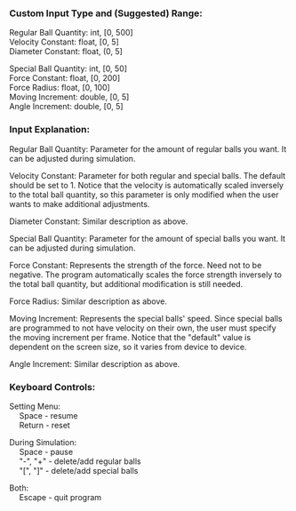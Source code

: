 ### Custom Input Type and (Suggested) Range: 

Regular Ball Quantity: int, [0, 500] <br>
Velocity Constant: float, [0, 5] <br>
Diameter Constant: float, (0, 5] <br>

Special Ball Quantity: int, [0, 50] <br>
Force Constant: float, [0, 200] <br>
Force Radius: float, [0, 100] <br>
Moving Increment: double, [0, 5] <br>
Angle Increment: double, [0, 5] <br>

### Input Explanation: 

Regular Ball Quantity: Parameter for the amount of regular balls you want. It can be adjusted during simulation. <br>

Velocity Constant: Parameter for both regular and special balls. The default should be set to 1. Notice that the velocity is automatically scaled inversely to the total ball quantity, so this parameter is only modified when the user wants to make additional adjustments. <be>

Diameter Constant: Similar description as above. <br>

Special Ball Quantity: Parameter for the amount of special balls you want. It can be adjusted during simulation. <be>

Force Constant: Represents the strength of the force. Need not to be negative. The program automatically scales the force strength inversely to the total ball quantity, but additional modification is still needed. <be>

Force Radius: Similar description as above. <be>

Moving Increment: Represents the special balls' speed. Since special balls are programmed to not have velocity on their own, the user must specify the moving increment per frame. Notice that the "default" value is dependent on the screen size, so it varies from device to device. <be>

Angle Increment: Similar description as above. <br>

### Keyboard Controls:

Setting Menu: <br>
&emsp; Space - resume <br>
&emsp; Return - reset <br>

During Simulation: <br>
&emsp; Space - pause <br>
&emsp; "-", "+" - delete/add regular balls <br>
&emsp; "[", "]" - delete/add special balls <br>

Both: <br>
&emsp; Escape - quit program <br>
